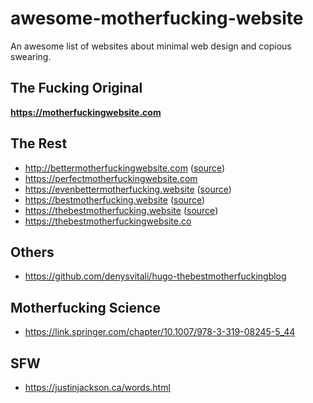 # awesome-motherfucking-website

An awesome list of websites about minimal web design and copious swearing.


## The Fucking Original

**https://motherfuckingwebsite.com**


## The Rest

- http://bettermotherfuckingwebsite.com ([source](https://github.com/wersimmon/BetterMotherfuckingWebsite-css))
- https://perfectmotherfuckingwebsite.com
- https://evenbettermotherfucking.website ([source](https://github.com/setetres/evenbettermotherfuckingwebsite))
- https://bestmotherfucking.website ([source](https://github.com/KeenRivals/bestmotherfucking.website))
- https://thebestmotherfucking.website ([source](https://github.com/denysvitali/thebestmotherfuckingwebsite))
- https://thebestmotherfuckingwebsite.co


## Others

- https://github.com/denysvitali/hugo-thebestmotherfuckingblog


## Motherfucking Science

- https://link.springer.com/chapter/10.1007/978-3-319-08245-5_44


## SFW

- https://justinjackson.ca/words.html

